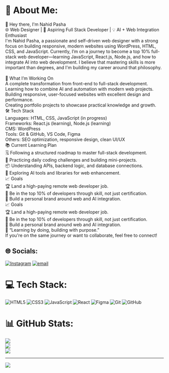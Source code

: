 # 💫 About Me:
👋 Hey there, I'm Nahid Pasha<br>🌐 Web Designer | 📱 Aspiring Full Stack Developer | 💡 AI + Web Integration Enthusiast<br>I'm Nahid Pasha, a passionate and self-driven web designer with a strong focus on building responsive, modern websites using WordPress, HTML, CSS, and JavaScript. Currently, I’m on a journey to become a top 10% full-stack web developer—learning JavaScript, React.js, Node.js, and how to integrate AI into web development. I believe that mastering skills is more important than degrees, and I'm building my career around that philosophy.<br><br>🚀 What I’m Working On<br>A complete transformation from front-end to full-stack development.<br>Learning how to combine AI and automation with modern web projects.<br>Building responsive, user-focused websites with excellent design and performance.<br>Creating portfolio projects to showcase practical knowledge and growth.<br>🛠️ Tech Stack<br>Languages: HTML, CSS, JavaScript (in progress)<br>Frameworks: React.js (learning), Node.js (learning)<br>CMS: WordPress<br>Tools: Git & GitHub, VS Code, Figma<br>Others: SEO optimization, responsive design, clean UI/UX<br>📚 Current Learning Plan<br>🗓️ Following a structured roadmap to master full-stack development.<br>📖 Practicing daily coding challenges and building mini-projects.<br>📦 Understanding APIs, backend logic, and database connections.<br>🤖 Exploring AI tools and libraries for web enhancement.<br>📈 Goals<br>🏆 Land a high-paying remote web developer job.<br>🧠 Be in the top 10% of developers through skill, not just certification.<br>🔗 Build a personal brand around web and AI integration.<br>📈 Goals<br>🏆 Land a high-paying remote web developer job.<br>🧠 Be in the top 10% of developers through skill, not just certification.<br>🔗 Build a personal brand around web and AI integration.<br>💬 “Learning by doing, building with purpose.”<br>If you're on the same journey or want to collaborate, feel free to connect!<br>


## 🌐 Socials:
[![Instagram](https://img.shields.io/badge/Instagram-%23E4405F.svg?logo=Instagram&logoColor=white)](https://instagram.com/@nahidpasha01) [![email](https://img.shields.io/badge/Email-D14836?logo=gmail&logoColor=white)](mailto:naidcode.dev@gmail.com) 

# 💻 Tech Stack:
![HTML5](https://img.shields.io/badge/html5-%23E34F26.svg?style=for-the-badge&logo=html5&logoColor=white) ![CSS3](https://img.shields.io/badge/css3-%231572B6.svg?style=for-the-badge&logo=css3&logoColor=white) ![JavaScript](https://img.shields.io/badge/javascript-%23323330.svg?style=for-the-badge&logo=javascript&logoColor=%23F7DF1E) ![React](https://img.shields.io/badge/react-%2320232a.svg?style=for-the-badge&logo=react&logoColor=%2361DAFB) ![Figma](https://img.shields.io/badge/figma-%23F24E1E.svg?style=for-the-badge&logo=figma&logoColor=white) ![Git](https://img.shields.io/badge/git-%23F05033.svg?style=for-the-badge&logo=git&logoColor=white) ![GitHub](https://img.shields.io/badge/github-%23121011.svg?style=for-the-badge&logo=github&logoColor=white)
# 📊 GitHub Stats:
![](https://github-readme-stats.vercel.app/api?username=naidcode&theme=dark&hide_border=false&include_all_commits=false&count_private=false)<br/>
![](https://nirzak-streak-stats.vercel.app/?user=naidcode&theme=dark&hide_border=false)<br/>
![](https://github-readme-stats.vercel.app/api/top-langs/?username=naidcode&theme=dark&hide_border=false&include_all_commits=false&count_private=false&layout=compact)

---
[![](https://visitcount.itsvg.in/api?id=naidcode&icon=0&color=0)](https://visitcount.itsvg.in)

<!-- Proudly created with GPRM ( https://gprm.itsvg.in ) -->

